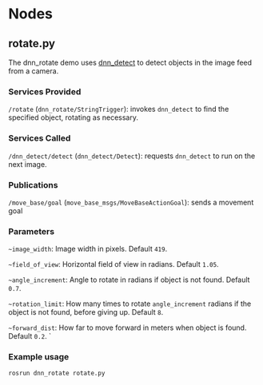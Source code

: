 

# Nodes

## rotate.py

The dnn_rotate demo uses [dnn_detect](http://wiki.ros.org/dnn_detect)
to detect objects in the image feed from a camera.

### Services Provided

`/rotate` (`dnn_rotate/StringTrigger`): invokes `dnn_detect` to find the specified object, rotating as necessary.

### Services Called

`/dnn_detect/detect` (`dnn_detect/Detect`): requests `dnn_detect` to run on the next image.

### Publications

`/move_base/goal` (`move_base_msgs/MoveBaseActionGoal`): sends a movement goal

### Parameters

`~image_width`: Image width in pixels. Default `419`.

`~field_of_view`: Horizontal field of view in radians. Default `1.05`.

`~angle_increment`: Angle to rotate in radians if object is not found. Default `0.7`.

`~rotation_limit`: How many times to rotate `angle_increment` radians if the object is not found, before giving up. Default `8`.

`~forward_dist`: How far to move forward in meters when object is found. Default `0.2`.
`

### Example usage

    rosrun dnn_rotate rotate.py

